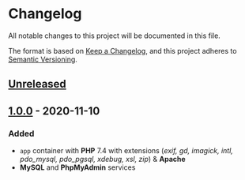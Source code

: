 # Changelog
All notable changes to this project will be documented in this file.

The format is based on [Keep a Changelog](https://keepachangelog.com/en/1.0.0/),
and this project adheres to [Semantic Versioning](https://semver.org/spec/v2.0.0.html).

## [Unreleased]

## [1.0.0] - 2020-11-10
### Added
- `app` container with **PHP** 7.4 with extensions (*exif, gd, imagick, intl, pdo_mysql, pdo_pgsql, xdebug, xsl, zip*) & **Apache**
- **MySQL** and **PhpMyAdmin** services

[Unreleased]: https://github.com/AymDev/docker-php-playground/compare/v1.0.0...HEAD
[1.0.0]: https://github.com/AymDev/docker-php-playground/releases/tag/v1.0.0
